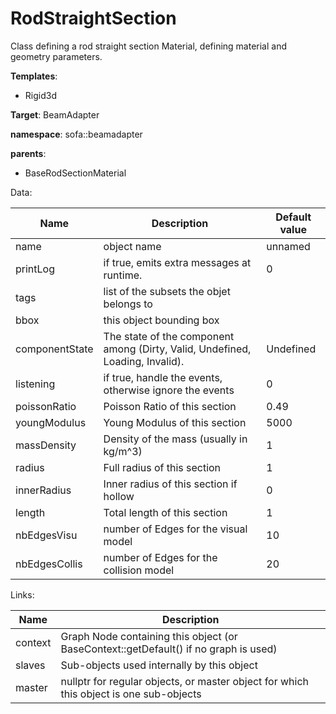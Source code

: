 # RodStraightSection

Class defining a rod straight section Material, defining material and geometry parameters.


__Templates__:

- Rigid3d

__Target__: BeamAdapter

__namespace__: sofa::beamadapter

__parents__: 

- BaseRodSectionMaterial

Data: 

<table>
<thead>
    <tr>
        <th>Name</th>
        <th>Description</th>
        <th>Default value</th>
    </tr>
</thead>
<tbody>
	<tr>
		<td>name</td>
		<td>
object name
</td>
		<td>unnamed</td>
	</tr>
	<tr>
		<td>printLog</td>
		<td>
if true, emits extra messages at runtime.
</td>
		<td>0</td>
	</tr>
	<tr>
		<td>tags</td>
		<td>
list of the subsets the objet belongs to
</td>
		<td></td>
	</tr>
	<tr>
		<td>bbox</td>
		<td>
this object bounding box
</td>
		<td></td>
	</tr>
	<tr>
		<td>componentState</td>
		<td>
The state of the component among (Dirty, Valid, Undefined, Loading, Invalid).
</td>
		<td>Undefined</td>
	</tr>
	<tr>
		<td>listening</td>
		<td>
if true, handle the events, otherwise ignore the events
</td>
		<td>0</td>
	</tr>
	<tr>
		<td>poissonRatio</td>
		<td>
Poisson Ratio of this section
</td>
		<td>0.49</td>
	</tr>
	<tr>
		<td>youngModulus</td>
		<td>
Young Modulus of this section
</td>
		<td>5000</td>
	</tr>
	<tr>
		<td>massDensity</td>
		<td>
Density of the mass (usually in kg/m^3)
</td>
		<td>1</td>
	</tr>
	<tr>
		<td>radius</td>
		<td>
Full radius of this section
</td>
		<td>1</td>
	</tr>
	<tr>
		<td>innerRadius</td>
		<td>
Inner radius of this section if hollow
</td>
		<td>0</td>
	</tr>
	<tr>
		<td>length</td>
		<td>
Total length of this section
</td>
		<td>1</td>
	</tr>
	<tr>
		<td>nbEdgesVisu</td>
		<td>
number of Edges for the visual model
</td>
		<td>10</td>
	</tr>
	<tr>
		<td>nbEdgesCollis</td>
		<td>
number of Edges for the collision model
</td>
		<td>20</td>
	</tr>

</tbody>
</table>

Links: 

| Name | Description |
| ---- | ----------- |
|context|Graph Node containing this object (or BaseContext::getDefault() if no graph is used)|
|slaves|Sub-objects used internally by this object|
|master|nullptr for regular objects, or master object for which this object is one sub-objects|



